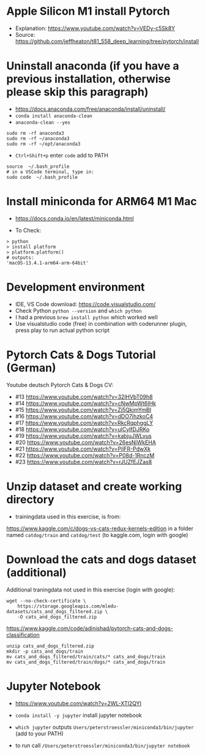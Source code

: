 # Apple Silicon M1 install Pytorch

- Explanation: https://www.youtube.com/watch?v=VEDy-c5Sk8Y
- Source: https://github.com/jeffheaton/t81_558_deep_learning/tree/pytorch/install

# Uninstall anaconda (if you have a previous installation, otherwise please skip this paragraph)

- https://docs.anaconda.com/free/anaconda/install/uninstall/
- `conda install anaconda-clean`
- `anaconda-clean --yes`
``` 
sudo rm -rf anaconda3
sudo rm -rf ~/anaconda3
sudo rm -rf ~/opt/anaconda3

```

- `Ctrl+Shift+p` enter `code` add to PATH
```
source  ~/.bash_profile
# in a VSCode terminal, type in:
sudo code  ~/.bash_profile  
```

# Install miniconda for ARM64 M1 Mac

- https://docs.conda.io/en/latest/miniconda.html

- To Check:
```
> python
> install platform
> platform.platform()
# outputs:
'macOS-13.4.1-arm64-arm-64bit'
```

# Development environment

- IDE, VS Code download: https://code.visualstudio.com/
- Check Python `python --version` and `which python`
- I had a previous  `brew install python` which worked well
- Use visualstudio code (free) in combination with coderunner plugin, press play to run actual python script

# Pytorch Cats & Dogs Tutorial (German)

Youtube deutsch Pytorch Cats & Dogs CV:

- #13 https://www.youtube.com/watch?v=32lHVbT09h8
- #14 https://www.youtube.com/watch?v=cNwMpWt6IHk
- #15 https://www.youtube.com/watch?v=Zj5QkjmYmBI
- #16 https://www.youtube.com/watch?v=dDO7ihzkoC4
- #17 https://www.youtube.com/watch?v=RkcRqphggLY
- #18 https://www.youtube.com/watch?v=ulCylfDJRKo
- #19 https://www.youtube.com/watch?v=kabjuJWLvus
- #20 https://www.youtube.com/watch?v=26esNjWkEHA
- #21 https://www.youtube.com/watch?v=PjlFR-PdwXk
- #22 https://www.youtube.com/watch?v=P08d-1RnczM
- #23 https://www.youtube.com/watch?v=rJUZfEJZas8

# Unzip dataset and create working directory

- trainingdata used in this exercise, is from: 

https://www.kaggle.com/c/dogs-vs-cats-redux-kernels-edition
in a folder named `catdog/train` and `catdog/test`
(to kaggle.com, login with google)

# Download the cats and dogs dataset (additional)

Additional traningdata not used in this exercise (login with google):
````
wget --no-check-certificate \
    https://storage.googleapis.com/mledu-datasets/cats_and_dogs_filtered.zip \
    -O cats_and_dogs_filtered.zip
````



https://www.kaggle.com/code/adinishad/pytorch-cats-and-dogs-classification
````
unzip cats_and_dogs_filtered.zip
mkdir -p cats_and_dogs/train
mv cats_and_dogs_filtered/train/cats/* cats_and_dogs/train
mv cats_and_dogs_filtered/train/dogs/* cats_and_dogs/train
`````

# Jupyter Notebook

- https://www.youtube.com/watch?v=2WL-XTl2QYI

- `conda install -y jupyter` install jupyter notebook
- `which jupyter` outputs `Users/peterstroessler/miniconda3/bin/jupyter` (add to your PATH)
- to run call `/Users/peterstroessler/miniconda3/bin/jupyter notebook`

